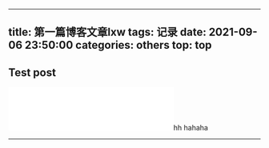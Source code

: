 <!--
 * @Author: mainkeys 2286649231@qq.com
 * @Date: 2024-01-17 12:48:46
 * @LastEditors: mainkeys 2286649231@qq.com
 * @LastEditTime: 2024-01-17 23:14:03
 * @FilePath: \mainkeys.github.io\source\_posts\第一篇博客.md
 * @Description: 这是默认设置,请设置`customMade`, 打开koroFileHeader查看配置 进行设置: https://github.com/OBKoro1/koro1FileHeader/wiki/%E9%85%8D%E7%BD%AE
-->
---
title: 第一篇博客文章lxw
tags: 记录
date: 2021-09-06 23:50:00
categories: others
top: top
---

## Test post

<iframe frameborder="no" border="0" marginwidth="0" marginheight="0" width=330 height=86 src="//music.163.com/outchain/player?type=2&id=1464661022&auto=1&height=66"></iframe>hh
hahaha

---
